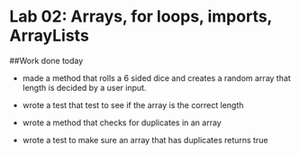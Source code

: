 # Lab 02: Arrays, for loops, imports, ArrayLists
##Work done today
* made a method that rolls a 6 sided dice and creates 
a random array that length is decided by a user input.

* wrote a test that test to see if the array is the correct length

* wrote a method that checks for duplicates in an array

* wrote a test to make sure an array that has duplicates returns true


